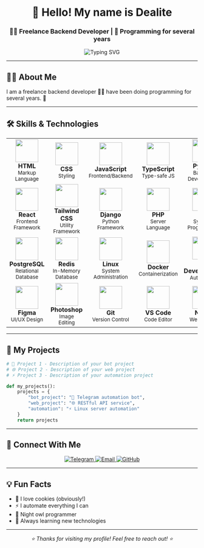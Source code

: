 <div align="center">
  <h1>🍪 Hello! My name is Dealite</h1>
  <h3>👨‍💻 Freelance Backend Developer | 🚀 Programming for several years</h3>
  
  <div align="center">
    <img src="https://readme-typing-svg.herokuapp.com?font=Fira+Code&pause=1000&color=36BCF7&width=435&lines=Backend+Developer;Python+%26+JavaScript+Expert;Linux+Enthusiast;Bot+Developer" alt="Typing SVG" />
  </div>
</div>

---

## 🧑‍💻 About Me

I am a freelance backend developer 👨‍💻 have been doing programming for several years. 🚀

<!-- Добавьте здесь больше информации о себе -->

---

## 🛠️ Skills & Technologies

<table align="center">
  <tr>
    <td align="center" width="150">
      <img src="https://skillicons.dev/icons?i=html" width="60" height="60"/><br>
      <b>HTML</b><br>
      <sub>Markup Language</sub>
    </td>
    <td align="center" width="150">
      <img src="https://skillicons.dev/icons?i=css" width="60" height="60"/><br>
      <b>CSS</b><br>
      <sub>Styling</sub>
    </td>
    <td align="center" width="150">
      <img src="https://skillicons.dev/icons?i=js" width="60" height="60"/><br>
      <b>JavaScript</b><br>
      <sub>Frontend/Backend</sub>
    </td>
    <td align="center" width="150">
      <img src="https://skillicons.dev/icons?i=ts" width="60" height="60"/><br>
      <b>TypeScript</b><br>
      <sub>Type-safe JS</sub>
    </td>
    <td align="center" width="150">
      <img src="https://skillicons.dev/icons?i=py" width="60" height="60"/><br>
      <b>Python</b><br>
      <sub>Backend Development</sub>
    </td>
  </tr>
  <tr>
    <td align="center">
      <img src="https://skillicons.dev/icons?i=react" width="60" height="60"/><br>
      <b>React</b><br>
      <sub>Frontend Framework</sub>
    </td>
    <td align="center">
      <img src="https://skillicons.dev/icons?i=tailwind" width="60" height="60"/><br>
      <b>Tailwind CSS</b><br>
      <sub>Utility Framework</sub>
    </td>
    <td align="center">
      <img src="https://skillicons.dev/icons?i=django" width="60" height="60"/><br>
      <b>Django</b><br>
      <sub>Python Framework</sub>
    </td>
    <td align="center">
      <img src="https://skillicons.dev/icons?i=php" width="60" height="60"/><br>
      <b>PHP</b><br>
      <sub>Server Language</sub>
    </td>
    <td align="center">
      <img src="https://skillicons.dev/icons?i=go" width="60" height="60"/><br>
      <b>Go</b><br>
      <sub>Systems Programming</sub>
    </td>
  </tr>
  <tr>
    <td align="center">
      <img src="https://skillicons.dev/icons?i=postgresql" width="60" height="60"/><br>
      <b>PostgreSQL</b><br>
      <sub>Relational Database</sub>
    </td>
    <td align="center">
      <img src="https://skillicons.dev/icons?i=redis" width="60" height="60"/><br>
      <b>Redis</b><br>
      <sub>In-Memory Database</sub>
    </td>
    <td align="center">
      <img src="https://skillicons.dev/icons?i=linux" width="60" height="60"/><br>
      <b>Linux</b><br>
      <sub>System Administration</sub>
    </td>
    <td align="center">
      <img src="https://skillicons.dev/icons?i=docker" width="60" height="60"/><br>
      <b>Docker</b><br>
      <sub>Containerization</sub>
    </td>
    <td align="center">
      <img src="https://skillicons.dev/icons?i=bots" width="60" height="60"/><br>
      <b>Bot Development</b><br>
      <sub>Automation</sub>
    </td>
  </tr>
  <tr>
    <td align="center">
      <img src="https://skillicons.dev/icons?i=figma" width="60" height="60"/><br>
      <b>Figma</b><br>
      <sub>UI/UX Design</sub>
    </td>
    <td align="center">
      <img src="https://skillicons.dev/icons?i=photoshop" width="60" height="60"/><br>
      <b>Photoshop</b><br>
      <sub>Image Editing</sub>
    </td>
    <td align="center">
      <img src="https://skillicons.dev/icons?i=git" width="60" height="60"/><br>
      <b>Git</b><br>
      <sub>Version Control</sub>
    </td>
    <td align="center">
      <img src="https://skillicons.dev/icons?i=vscode" width="60" height="60"/><br>
      <b>VS Code</b><br>
      <sub>Code Editor</sub>
    </td>
    <td align="center">
      <img src="https://skillicons.dev/icons?i=nginx" width="60" height="60"/><br>
      <b>Nginx</b><br>
      <sub>Web Server</sub>
    </td>
  </tr>
</table>

---

## 🚀 My Projects

```python
# 🤖 Project 1 - Description of your bot project
# 🌐 Project 2 - Description of your web project  
# ⚡ Project 3 - Description of your automation project

def my_projects():
    projects = {
        "bot_project": "🤖 Telegram automation bot",
        "web_project": "🌐 RESTful API service", 
        "automation": "⚡ Linux server automation"
    }
    return projects
```

---

## 📱 Connect With Me

<div align="center">
  <a href="https://t.me/decapuccino">
    <img src="https://img.shields.io/badge/Telegram-blue?style=for-the-badge&logo=telegram&logoColor=white" alt="Telegram"/>
  </a>
  <!-- Добавьте другие социальные сети -->
  <a href="mailto:YOUR_EMAIL">
    <img src="https://img.shields.io/badge/Email-red?style=for-the-badge&logo=gmail&logoColor=white" alt="Email"/>
  </a>
  <a href="https://github.com/YOUR_GITHUB">
    <img src="https://img.shields.io/badge/GitHub-100000?style=for-the-badge&logo=github&logoColor=white" alt="GitHub"/>
  </a>
</div>

---

## 💡 Fun Facts

<!-- Добавьте интересные факты о себе -->
- 🍪 I love cookies (obviously!)
- ⚡ I automate everything I can
- 🌙 Night owl programmer
- 🔧 Always learning new technologies

---

<div align="center">
  <i>⭐️ Thanks for visiting my profile! Feel free to reach out! ⭐️</i>
</div>
